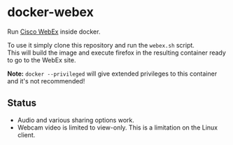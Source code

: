 docker-webex
============

Run [Cisco WebEx][1] inside docker.

To use it simply clone this repository and run the `webex.sh` script.<br/>
This will build the image and execute firefox in the resulting container
ready to go to the WebEx site.


**Note:** `docker --privileged` will give extended privileges to this container
and it's not recommended!

Status
------

* Audio and various sharing options work.
* Webcam video is limited to view-only. This is a limitation on the
  Linux client.

[1]: https://www.webex.com/test-meeting.html
